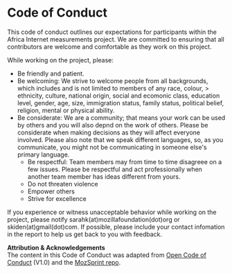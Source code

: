 # Code of Conduct
This code of conduct outlines our expectations for participants within the Africa Internet measurements project. We are committed to ensuring that all contributors are welcome and comfortable as they work on this project. 

While working on the project, please:
* Be friendly and patient.
* Be welcoming: We strive to welcome people from all backgrounds, which includes and is not limited to members of any race, colour, >  ethnicity, culture, national origin, social and ecomonic class, education level, gender, age, size, immigration status, family status, political belief, religion, mental or physical ability.
* Be considerate: We are a community; that means your work can be used by others and you will also depnd on the work of others. Please be considerate when making decisions as they will affect everyone involved. Please also note that we speak different languages, so, as you communicate, you might not be communicating in someone else's primary language.
    * Be respectful: Team members may from time to time disagreee on a few issues. Please be respectful and act professionally when another team member has ideas different from yours.
    * Do not threaten violence
    * Empower others
    * Strive for excellence
    
If you experience or witness unacceptable behavior while working on the project, please notify sarahk(at)mozillafoundation(dot)org or skiden(at)gmail(dot)com. If possible, please include your contact infomation in the report to help us get back to you with feedback. 

**Attribution & Acknowledgements**<br>
The content in this Code of Conduct was adapted from [Open Code of Conduct](http://todogroup.org/opencodeofconduct/) (V1.0) and the [MozSprint repo](https://github.com/MsKiden/mozsprint-repo-template/blob/master/CODE_OF_CONDUCT.md). 
